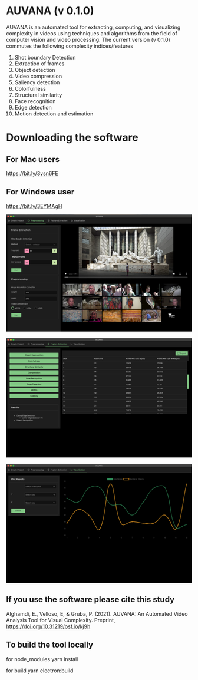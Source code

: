 

# AUVANA (v 0.1.0)

AUVANA is an automated tool for extracting, computing, and visualizing complexity in videos using techniques and algorithms from the field of computer vision and video processing. The current version (v 0.1.0) commutes the following complexity indices/features

1.	Shot boundary Detection 
2.	Extraction of frames
3.	Object detection 
4.	Video compression
5.	Saliency detection 
6.	Colorfulness
7.	Structural similarity 
8.	Face recognition 
9.	Edge detection 
10.	Motion detection and estimation


# Downloading the software 

## For Mac users
https://bit.ly/3vsn6FE

## For Windows user 
https://bit.ly/3EYMAgH


 
![Screenshot](AUVANA_v1.2.png)

![Screenshot](AUVANA_v1.3.png)

![Screenshot](AUVANA_v1.4.png)



## If you use the software please cite this study 
Alghamdi, E., Velloso, E, & Gruba, P. (2021). AUVANA: An Automated Video Analysis Tool for Visual Complexity. Preprint, https://doi.org/10.31219/osf.io/kj9h





## To build the tool locally 

for node_modules
yarn install

for build
yarn electron:build
